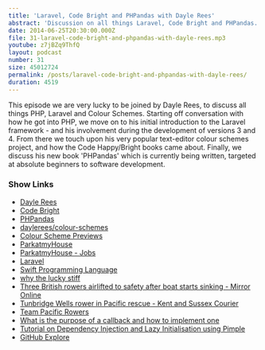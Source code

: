 ```yaml
---
title: 'Laravel, Code Bright and PHPandas with Dayle Rees'
abstract: 'Discussion on all things Laravel, Code Bright and PHPandas.'
date: 2014-06-25T20:30:00.000Z
file: 31-laravel-code-bright-and-phpandas-with-dayle-rees.mp3
youtube: z7jBZq9ThfQ
layout: podcast
number: 31
size: 45012724
permalink: /posts/laravel-code-bright-and-phpandas-with-dayle-rees/
duration: 4519
---
```


This episode we are very lucky to be joined by Dayle Rees, to discuss all things PHP, Laravel and Colour Schemes.
Starting off conversation with how he got into PHP, we move on to his initial introduction to the Laravel framework - and his involvement during the development of versions 3 and 4.
From there we touch upon his very popular text-editor colour schemes project, and how the Code Happy/Bright books came about.
Finally, we discuss his new book 'PHPandas' which is currently being written, targeted at absolute beginners to software development.

### Show Links

- [Dayle Rees](http://daylerees.com/)
- [Code Bright](https://leanpub.com/codebright)
- [PHPandas](https://leanpub.com/phpandas)
- [daylerees/colour-schemes](https://github.com/daylerees/colour-schemes)
- [Colour Scheme Previews](http://daylerees.github.io/)
- [ParkatmyHouse](https://www.parkatmyhouse.com/)
- [ParkatmyHouse - Jobs](https://www.parkatmyhouse.com/about/jobs/)
- [Laravel](http://laravel.com/)
- [Swift Programming Language](https://developer.apple.com/swift/)
- [why the lucky stiff](http://en.wikipedia.org/wiki/Why_the_lucky_stiff)
- [Three British rowers airlifted to safety after boat starts sinking - Mirror Online](http://www.mirror.co.uk/news/world-news/great-pacific-race-three-british-3738363)
- [Tunbridge Wells rower in Pacific rescue - Kent and Sussex Courier](http://www.courier.co.uk/Tunbridge-rower-Pacific-rescue-operation/story-21273430-detail/story.html)
- [Team Pacific Rowers](http://pacificrowers.com/)
- [What is the purpose of a callback and how to implement one](http://michaelbudd.org/tutorials/view/29/what-is-the-purpose-of-a-callback-and-how-to-implement-one)
- [Tutorial on Dependency Injection and Lazy Initialisation using Pimple](http://michaelbudd.org/tutorials/view/27/tutorial-on-dependcy-injection-and-lazy-initialisation-using-pimple)
- [GitHub Explore](https://github.com/explore)
